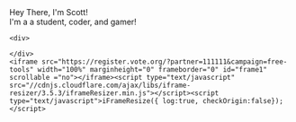 <!DOCTYPE html>
<html lang="en" dir="ltr">
  <div id="header">
  <head>
    <meta charset="utf-8">
    <link rel="stylesheet" href="scottstyle.css">
    <title>
      Scott Morris | Portfolio
    </title>
  </head>
  </div>

  <body>
    <main>
      <div>
        Hey There, I'm Scott!
      </div>
      <div>
        I'm a a student, coder, and gamer!
      </div>
    </main>

    <div>

    </div>
    <iframe src="https://register.vote.org/?partner=111111&campaign=free-tools" width="100%" marginheight="0" frameborder="0" id="frame1" scrollable ="no"></iframe><script type="text/javascript" src="//cdnjs.cloudflare.com/ajax/libs/iframe-resizer/3.5.3/iframeResizer.min.js"></script><script type="text/javascript">iFrameResize({ log:true, checkOrigin:false});</script>


  </body>
</html>
